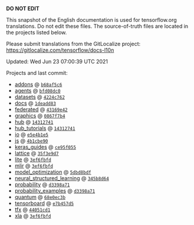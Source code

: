 __DO NOT EDIT__

This snapshot of the English documentation is used for tensorflow.org
translations. Do not edit these files. The source-of-truth files are located in
the projects listed below.

Please submit translations from the GitLocalize project: https://gitlocalize.com/tensorflow/docs-l10n

Updated: Wed Jun 23 07:00:39 UTC 2021

Projects and last commit:

- [addons](https://github.com/tensorflow/addons/tree/master/docs) @ <a href='https://github.com/tensorflow/addons/commit/b68af5c611dd06894ad282ec263a92e1681c83db'><code>b68af5c6</code></a>
- [agents](https://github.com/tensorflow/agents/tree/master/docs) @ <a href='https://github.com/tensorflow/agents/commit/bfd08dc05d3d7fc474422e847926a35d140706e8'><code>bfd08dc0</code></a>
- [datasets](https://github.com/tensorflow/datasets/tree/master/docs) @ <a href='https://github.com/tensorflow/datasets/commit/4224c762a05d140bc41f6ca21735a2e383c00bc9'><code>4224c762</code></a>
- [docs](https://github.com/tensorflow/docs/tree/master/site/en) @ <a href='https://github.com/tensorflow/docs/commit/1deadd830943879a6b90733ce3481e105b816620'><code>1deadd83</code></a>
- [federated](https://github.com/tensorflow/federated/tree/master/docs) @ <a href='https://github.com/tensorflow/federated/commit/43169e4224b169ad58927b783c680f4ff52d743a'><code>43169e42</code></a>
- [graphics](https://github.com/tensorflow/graphics/tree/master/tensorflow_graphics/g3doc) @ <a href='https://github.com/tensorflow/graphics/commit/0867f7b41aa78ff77fb19f85ab86de13da2eab94'><code>0867f7b4</code></a>
- [hub](https://github.com/tensorflow/hub/tree/master/docs) @ <a href='https://github.com/tensorflow/hub/commit/1431274176558bb7c02aac53571f103fbb0f1399'><code>14312741</code></a>
- [hub_tutorials](https://github.com/tensorflow/hub/tree/master/examples/colab) @ <a href='https://github.com/tensorflow/hub/commit/1431274176558bb7c02aac53571f103fbb0f1399'><code>14312741</code></a>
- [io](https://github.com/tensorflow/io/tree/master/docs) @ <a href='https://github.com/tensorflow/io/commit/e5e4b1e515c139b3b4298cad3654159222518f9c'><code>e5e4b1e5</code></a>
- [js](https://github.com/tensorflow/tfjs-website/tree/master/docs) @ <a href='https://github.com/tensorflow/tfjs-website/commit/4b1cbe9076f03e713de2772442b86c1e2ce68171'><code>4b1cbe90</code></a>
- [keras_guides](https://github.com/tensorflow/docs/tree/snapshot-keras/site/en/guide/keras) @ <a href='https://github.com/tensorflow/docs/commit/ce95f055f483934b8468d7d8e627a2d3a64737b0'><code>ce95f055</code></a>
- [lattice](https://github.com/tensorflow/lattice/tree/master/docs) @ <a href='https://github.com/tensorflow/lattice/commit/35f3e9d7da7f90a700d7a903e1818e82965f245c'><code>35f3e9d7</code></a>
- [lite](https://github.com/tensorflow/tensorflow/tree/master/tensorflow/lite/g3doc) @ <a href='https://github.com/tensorflow/tensorflow/commit/3ef6fbfd02716f774024afae711383fdb0d8a30c'><code>3ef6fbfd</code></a>
- [mlir](https://github.com/tensorflow/tensorflow/tree/master/tensorflow/compiler/mlir/g3doc) @ <a href='https://github.com/tensorflow/tensorflow/commit/3ef6fbfd02716f774024afae711383fdb0d8a30c'><code>3ef6fbfd</code></a>
- [model_optimization](https://github.com/tensorflow/model-optimization/tree/master/tensorflow_model_optimization/g3doc) @ <a href='https://github.com/tensorflow/model-optimization/commit/5dbd8bdf40011e874f3be84d451a850d79851f7c'><code>5dbd8bdf</code></a>
- [neural_structured_learning](https://github.com/tensorflow/neural-structured-learning/tree/master/g3doc) @ <a href='https://github.com/tensorflow/neural-structured-learning/commit/345b8d644dd7745179263bf6dc9aeb8a921528f4'><code>345b8d64</code></a>
- [probability](https://github.com/tensorflow/probability/tree/master/tensorflow_probability/g3doc) @ <a href='https://github.com/tensorflow/probability/commit/d3398a71bdbedee384248bf6f0cc8335cca784d6'><code>d3398a71</code></a>
- [probability_examples](https://github.com/tensorflow/probability/tree/master/tensorflow_probability/examples/jupyter_notebooks) @ <a href='https://github.com/tensorflow/probability/commit/d3398a71bdbedee384248bf6f0cc8335cca784d6'><code>d3398a71</code></a>
- [quantum](https://github.com/tensorflow/quantum/tree/master/docs) @ <a href='https://github.com/tensorflow/quantum/commit/68e0ec3b2407de7c6895cd9b608ad868d1bb5484'><code>68e0ec3b</code></a>
- [tensorboard](https://github.com/tensorflow/tensorboard/tree/master/docs) @ <a href='https://github.com/tensorflow/tensorboard/commit/e7b457d5920605daec421c84e9271559a3108403'><code>e7b457d5</code></a>
- [tfx](https://github.com/tensorflow/tfx/tree/master/docs) @ <a href='https://github.com/tensorflow/tfx/commit/44051cd106be96783e183b5cd3519733f8fcc731'><code>44051cd1</code></a>
- [xla](https://github.com/tensorflow/tensorflow/tree/master/tensorflow/compiler/xla/g3doc) @ <a href='https://github.com/tensorflow/tensorflow/commit/3ef6fbfd02716f774024afae711383fdb0d8a30c'><code>3ef6fbfd</code></a>

